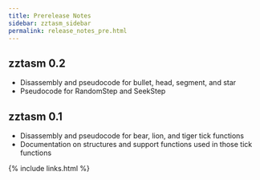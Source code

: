 ```yaml
---
title: Prerelease Notes
sidebar: zztasm_sidebar
permalink: release_notes_pre.html
---
```


## zztasm 0.2

* Disassembly and pseudocode for bullet, head, segment, and star
* Pseudocode for RandomStep and SeekStep

## zztasm 0.1

* Disassembly and pseudocode for bear, lion, and tiger tick functions
* Documentation on structures and support functions used in those tick functions

{% include links.html %}
